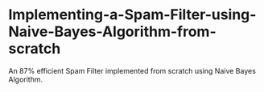 # Implementing-a-Spam-Filter-using-Naive-Bayes-Algorithm-from-scratch
An 87% efficient Spam Filter implemented from scratch using Naive Bayes Algorithm.
